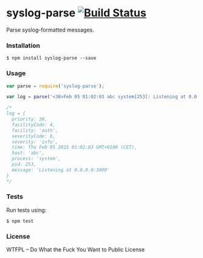 # syslog-parse [![Build Status](https://travis-ci.org/vdemedes/syslog-parse.svg?branch=master)](https://travis-ci.org/vdemedes/syslog-parse)

Parse syslog-formatted messages.


### Installation

```
$ npm install syslog-parse --save
```

### Usage

```javascript
var parse = require('syslog-parse');

var log = parse('<38>Feb 05 01:02:03 abc system[253]: Listening at 0.0.0.0:3000');

/*
log = {
  priority: 38,
  facilityCode: 4,
  facility: 'auth',
  severityCode: 6,
  severity: 'info',
  time: Thu Feb 05 2015 01:02:03 GMT+0100 (CET),
  host: 'abc',
  process: 'system',
  pid: 253,
  message: 'Listening at 0.0.0.0:3000'
}
*/
```

### Tests

Run tests using:

```
$ npm test
```

### License

WTFPL – Do What the Fuck You Want to Public License
